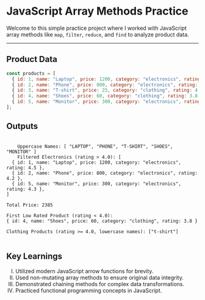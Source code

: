# JavaScript Array Methods Practice

Welcome to this simple practice project where I worked with JavaScript array methods like `map`, `filter`, `reduce`, and `find` to analyze product data.

---

## Product Data

```js
const products = [
  { id: 1, name: "Laptop", price: 1200, category: "electronics", rating: 4.5 },
  { id: 2, name: "Phone", price: 800, category: "electronics", rating: 4.2 },
  { id: 3, name: "T-shirt", price: 25, category: "clothing", rating: 4.0 },
  { id: 4, name: "Shoes", price: 60, category: "clothing", rating: 3.8 },
  { id: 5, name: "Monitor", price: 300, category: "electronics", rating: 4.3 },
];
```
## Outputs

<pre>
  <code>
    Uppercase Names: [ "LAPTOP", "PHONE", "T-SHIRT", "SHOES", "MONITOR" ]
    Filtered Electronics (rating > 4.0): [
  { id: 1, name: "Laptop", price: 1200, category: "electronics", rating: 4.5 },
  { id: 2, name: "Phone", price: 800, category: "electronics", rating: 4.2 },
  { id: 5, name: "Monitor", price: 300, category: "electronics", rating: 4.3 },
]

Total Price: 2385

First Low Rated Product (rating < 4.0): 
{ id: 4, name: "Shoes", price: 60, category: "clothing", rating: 3.8 }

Clothing Products (rating >= 4.0, lowercase names): ["t-shirt"]
</code>
</pre>

## Key Learnings

<ol type="I">
  <li>Utilized modern JavaScript arrow functions for brevity.</li>

<li>Used non-mutating array methods to ensure original data integrity.
</li>
<li>Demonstrated chaining methods for complex data transformations.</li>

<li>Practiced functional programming concepts in JavaScript.</li>
</ol>
